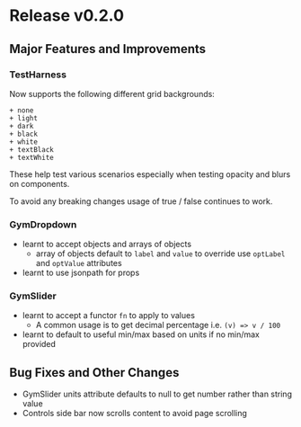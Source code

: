 # Release v0.2.0

## Major Features and Improvements

### TestHarness

Now supports the following different grid backgrounds:

    + none
    + light
    + dark
    + black
    + white
    + textBlack
    + textWhite

These help test various scenarios especially when testing opacity and blurs on components.

To avoid any breaking changes usage of true / false continues to work.

### GymDropdown
+ learnt to accept objects and arrays of objects
    + array of objects default to `label` and `value` to override use `optLabel` and `optValue` attributes
+ learnt to use jsonpath for props

### GymSlider
+ learnt to accept a functor `fn` to apply to values
    + A common usage is to get decimal percentage i.e.  `(v) => v / 100`
+ learnt to default to useful min/max based on units if no min/max provided

## Bug Fixes and Other Changes

+ GymSlider units attribute defaults to null to get number rather than string value
+ Controls side bar now scrolls content to avoid page scrolling
